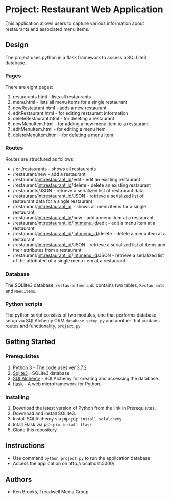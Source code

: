 # Project: Restaurant Web Application

This application allows users to capture various information
about restaurants and associated menu items.

## Design

The project uses python in a flask framework to access a
SQLLite3 database.

### Pages

There are eight pages:

1. restaurants.html - lists all restaurants
2. menu.html - lists all menu items for a single restaurant
3. newRestaurant.html - adds a new restaurant
4. editRestaurant.html - for editing restaurant information
5. deleteRestaurant.html - for deleting a restaurant
6. newMenuItem.html - for adding a new menu item to a
   restaurant
7. editMenuItem.html - for editing a menu item
8. deleteMenuItem.html - for deleting a menu item

### Routes

Routes are structured as follows:

* / or /restaurants - shows all restaurants
* /restaurant/new - add a restaurant
* /restaurant/<int:restaurant_id>/edit - edit an existing
  restaurant
* /restaurant/<int:restaurant_id>/delete - delete an existing
  restaurant
* /restaurants/JSON - retrieve a serialized list of
  restaurant data
* /restaurant/<int:restaurant_id>/JSON - retrieve a
  serialized list of restaurant data for a single restaurant
* /restaurant/<int:restaurant_id> - shows all menu items for
  a single restaurant
* /restaurant/<int:restaurant_id>/new - add a menu item at a
  restaurant
* /restaurant/<int:restaurant_id>/<int:menu_id>/edit - edit
  a menu item at a restaurant
* /restaurant/<int:restaurant_id>/<int:menu_id>/delete -
  delete a menu item at a restaurant
* /restaurant/<int:restaurant_id>/JSON - retrieve a
  serialized list of items and their attributes from a restaurant
* /restaurant/<int:restaurant_id>/<int:menu_id>/JSON -
  retrieve a serialized list of the attributed of a single
  menu item at a restaurant.

### Database

The SQLlite3 database, `restaurantmenu.db` contains two
tables, `Restaurants` and `MenuItems`.

### Python scripts

The python script consists of two modules, one that performs
database setup via SQLAlchemy ORM `database_setup.py` and
another that contains routes and functionality, `project.py`

## Getting Started

### Prerequisites

1. [Python 3](https://www.python.org/download/releases/python-372/) - The code uses ver 3.7.2
2. [Sqlite3](https://www.sqlite.org/) - SQLite3 database
3. [SQLAlchemy](https://www.sqlalchemy.org) - SQLAlchemy for
   creating and accessing the database.
4. [flask](http://flask.pocoo.org) - A web microframework
   for Python.

### Installing

 1. Download the latest version of Python from the link in Prerequisites.
 2. Download and install SQLite3.
 3. Install SQLAlchemy via pip: `pip install sqlalchemy`
 4. Intall Flask via pip: `pip install flask`
 5. Clone this repository.

## Instructions

* Use command `python project.py` to run the application
  database
* Access the application on http://localhost:5000/

## Authors

* Ken Brooks, Treadwell Media Group
